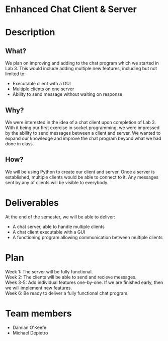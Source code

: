 # Enhanced Chat Client & Server
# Description
## What?
We plan on improving and adding to the chat program which we started in Lab 3. This would include adding multiple new features, including but not limited to: <br />
- Executable client with a GUI <br />
- Multiple clients on one server <br />
- Ability to send message without waiting on response <br />
## Why?
We were interested in the idea of a chat client upon completion of Lab 3. With it being our first exercise in socket programming, we were impressed by the ability to send messages between a client and server. We wanted to expand our knowledge and improve the chat program beyond what we had done in class.
## How?
We will be using Python to create our client and server. Once a server is established, multiple clients would be able to connect to it. Any messages sent by any of clients will be visible to everybody.
# Deliverables
At the end of the semester, we will be able to deliver: <br />
- A chat server, able to handle multiple clients <br />
- A chat client executable with a GUI <br />
- A functioning program allowing communication between multiple clients <br />
# Plan
Week 1: The server will be fully functional. <br />
Week 2: The clients will be able to send and recieve messages. <br />
Week 3-5: Add individual features one-by-one. If we are finished early, then we will implement new features. <br />
Week 6: Be ready to deliver a fully functional chat program. <br />
# Team members
- Damian O'Keefe <br />
- Michael Depietro <br />
